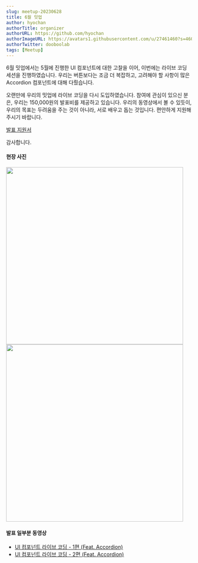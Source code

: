 ```yaml
---
slug: meetup-20230628
title: 6월 밋업
author: hyochan
authorTitle: organizer
authorURL: https://github.com/hyochan
authorImageURL: https://avatars1.githubusercontent.com/u/27461460?s=460&u=b5860875e26d33fd70fd210f4ea74f81cdf9d99b&v=4
authorTwitter: dooboolab
tags: [Meetup]
---
```


6월 밋업에서는 5월에 진행한 UI 컴포넌트에 대한 고찰을 이어, 이번에는 라이브 코딩 세션을 진행하였습니다. 우리는 버튼보다는 조금 더 복잡하고, 고려해야 할 사항이 많은 Accordion 컴포넌트에 대해 다뤘습니다.

오랜만에 우리의 밋업에 라이브 코딩을 다시 도입하였습니다. 참여에 관심이 있으신 분은, 우리는 150,000원의 발표비를 제공하고 있습니다. 우리의 동영상에서 볼 수 있듯이, 우리의 목표는 두려움을 주는 것이 아니라, 서로 배우고 돕는 것입니다. 편안하게 지원해 주시기 바랍니다.

[발표 지원서](https://forms.gle/x6oAt28FnepAAJtp6)

감사합니다.

#### 현장 사진

<img src="https://github.com/crossplatformkorea/crossplatformkorea.com/assets/27461460/a338f047-19ba-43bc-be1c-560070a6dc71" width="480" />

<img src="https://github.com/crossplatformkorea/crossplatformkorea.com/assets/27461460/ac91beb2-1548-4e8a-90fb-3b465a2c3387" width="480" />

#### 발표 일부분 동영상

- [UI 컴포넌트 라이브 코딩 - 1편 (Feat. Accordion)](https://youtu.be/zjiXDrMJ-R0)
- [UI 컴포넌트 라이브 코딩 - 2편 (Feat. Accordion)](https://youtu.be/MLJ4gXdeDHg)